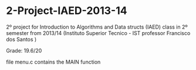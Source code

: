 # 2-Project-IAED-2013-14
2º project for Introduction to Algorithms and Data structs (IAED) class in 2º semester from 2013/14 (Instituto Superior Tecnico - IST professor Francisco dos Santos )

Grade: 19.6/20

file menu.c contains the MAIN function
